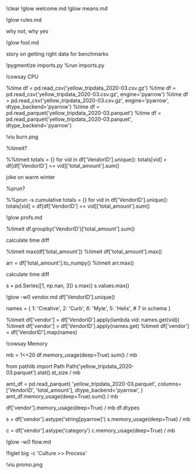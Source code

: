 !clear
!glow welcome.md
!glow means.md

!glow rules.md

why not, why yes

!glow fool.md

story on getting right data for benchmarks

!pygmentize imports.py
%run imports.py

!cowsay CPU

%time df = pd.read_csv('yellow_tripdata_2020-03.csv.gz')
%time df = pd.read_csv('yellow_tripdata_2020-03.csv.gz', engine='pyarrow')
%time df = pd.read_csv('yellow_tripdata_2020-03.csv.gz', engine='pyarrow', dtype_backend='pyarrow')
%time df = pd.read_parquet('yellow_tripdata_2020-03.parquet')
%time df = pd.read_parquet('yellow_tripdata_2020-03.parquet', dtype_backend='pyarrow')

!viu burn.png

%timeit?

%%timeit
totals = {}
for vid in df['VendorID'].unique():
    totals[vid] = df[df['VendorID'] == vid]['total_amount'].sum()


joke on warm winter


%prun?

%%prun -s cumulative
totals = {}
for vid in df['VendorID'].unique():
    totals[vid] = df[df['VendorID'] == vid]['total_amount'].sum()

!glow profs.md

%timeit df.groupby('VendorID')['total_amount'].sum()

calculate time diff

%timeit max(df['total_amount'])
%timeit df['total_amount'].max()

arr = df['total_amount'].to_numpy()
%timeit arr.max()

calculate time diff


s = pd.Series([1, np.nan, 3])
s.max()
s.values.max()

!glow -w0 vendor.md
df['VendorID'].unique()


names = {
    1: 'Creative',
    2: 'Curb',
    6: 'Myle',
    5: 'Helix',  # 7 in schema
}

%timeit df['vendor'] = df['VendorID'].apply(lambda vid: names.get(vid))
%timeit df['vendor'] = df['VendorID'].apply(names.get)
%timeit df['vendor'] = df['VendorID'].map(names)

!cowsay Memory


mb = 1<<20
df.memory_usage(deep=True).sum() / mb

from pathlib import Path
Path('yellow_tripdata_2020-03.parquet').stat().st_size / mb

amt_df = pd.read_parquet(
    'yellow_tripdata_2020-03.parquet', 
    columns=['VendorID', 'total_amount'],
    dtype_backend='pyarrow',
)
amt_df.memory_usage(deep=True).sum() / mb


df['vendor'].memory_usage(deep=True) / mb
df.dtypes

s = df['vendor'].astype('string[pyarrow]')
s.memory_usage(deep=True) / mb

c = df['vendor'].astype('category')
c.memory_usage(deep=True) / mb

!glow -w0 flow.md

!figlet big -c 'Culture >> Process'

!viu promo.png
